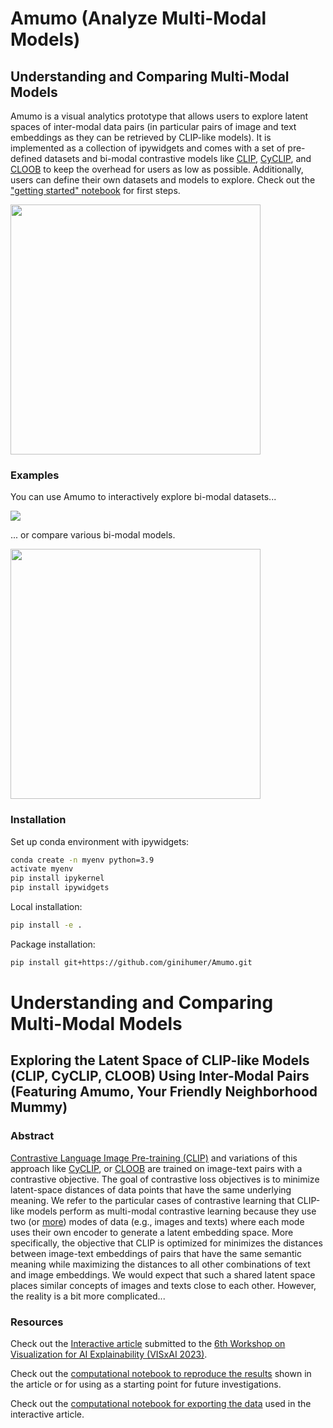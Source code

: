 # Amumo (Analyze Multi-Modal Models)
## Understanding and Comparing Multi-Modal Models
Amumo is a visual analytics prototype that allows users to explore latent spaces of inter-modal data pairs (in particular pairs of image and text embeddings as they can be retrieved by CLIP-like models).
It is implemented as a collection of ipywidgets and comes with a set of pre-defined datasets and bi-modal contrastive models like [CLIP](https://proceedings.mlr.press/v139/radford21a.html), [CyCLIP](https://proceedings.neurips.cc/paper_files/paper/2022/file/2cd36d327f33d47b372d4711edd08de0-Paper-Conference.pdf), and [CLOOB](https://proceedings.neurips.cc/paper_files/paper/2022/file/8078e76f913e31b8467e85b4c0f0d22b-Paper-Conference.pdf) to keep the overhead for users as low as possible. Additionally, users can define their own datasets and models to explore. Check out the ["getting started" notebook](https://github.com/ginihumer/Amumo/blob/main/notebooks/getting_started.ipynb) for first steps.

<img src="https://github-production-user-asset-6210df.s3.amazonaws.com/45741696/255124758-3a7b6c57-9c1d-4044-b54d-684711622de8.jpg" height="400"/>

### Examples
You can use Amumo to interactively explore bi-modal datasets...

<img src="https://github.com/ginihumer/Amumo/assets/45741696/d5bcf266-7e1a-4fd7-af09-2bbc0a5ab2ed"/>

... or compare various bi-modal models.

<img src="https://github.com/ginihumer/Amumo/assets/45741696/55681796-5124-4af9-b317-353f40b49605" height="400"/>


### Installation
Set up conda environment with ipywidgets:

```bash
conda create -n myenv python=3.9
activate myenv
pip install ipykernel
pip install ipywidgets
```

Local installation:
```bash
pip install -e .
```

Package installation:
```bash
pip install git+https://github.com/ginihumer/Amumo.git
```

# Understanding and Comparing Multi-Modal Models
## Exploring the Latent Space of CLIP-like Models (CLIP, CyCLIP, CLOOB) Using Inter-Modal Pairs (Featuring Amumo, Your Friendly Neighborhood Mummy)

### Abstract
[Contrastive Language Image Pre-training (CLIP)](https://proceedings.mlr.press/v139/radford21a.html) and variations of this approach like [CyCLIP](https://proceedings.neurips.cc/paper_files/paper/2022/file/2cd36d327f33d47b372d4711edd08de0-Paper-Conference.pdf), or [CLOOB](https://proceedings.neurips.cc/paper_files/paper/2022/file/8078e76f913e31b8467e85b4c0f0d22b-Paper-Conference.pdf) are trained on image-text pairs with a contrastive objective. The goal of contrastive loss objectives is to minimize latent-space distances of data points that have the same underlying meaning. We refer to the particular cases of contrastive learning that CLIP-like models perform as multi-modal contrastive learning because they use two (or [more](https://arxiv.org/pdf/2305.05665.pdf)) modes of data (e.g., images and texts) where each mode uses their own encoder to generate a latent embedding space. More specifically, the objective that CLIP is optimized for minimizes the distances between image-text embeddings of pairs that have the same semantic meaning while maximizing the distances to all other combinations of text and image embeddings.
We would expect that such a shared latent space places similar concepts of images and texts close to each other. However, the reality is a bit more complicated...

### Resources
Check out the [Interactive article](https://jku-vds-lab.at/amumo) submitted to the [6th Workshop on Visualization for AI Explainability (VISxAI 2023)](https://visxai.io/).

Check out the [computational notebook to reproduce the results](https://github.com/ginihumer/Amumo/blob/main/notebooks/clip_article.ipynb) shown in the article or for using as a starting point for future investigations.

Check out the [computational notebook for exporting the data](https://github.com/ginihumer/Amumo/blob/main/notebooks/export_data.ipynb) used in the interactive article.


